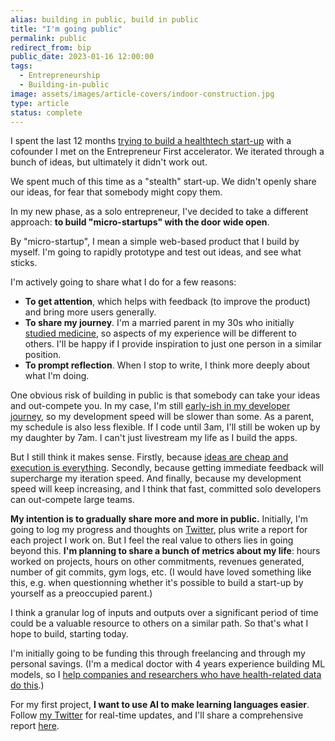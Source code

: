 ```yaml
---
alias: building in public, build in public
title: "I'm going public"
permalink: public
redirect_from: bip
public_date: 2023-01-16 12:00:00
tags:
  - Entrepreneurship
  - Building-in-public
image: assets/images/article-covers/indoor-construction.jpg
type: article
status: complete
---
```

I spent the last 12 months [trying to build a healthtech start-up](https://chrislovejoy.substack.com/p/60-learning-to-build-a-healthtech) with a cofounder I met on the Entrepreneur First accelerator. We iterated through a bunch of ideas, but ultimately it didn't work out.

We spent much of this time as a "stealth" start-up. We didn't openly share our ideas, for fear that somebody might copy them.

In my new phase, as a solo entrepreneur, I've decided to take a different approach: **to build "micro-startups" with the door wide open**.

By "micro-startup", I mean a simple web-based product that I build by myself. I'm going to rapidly prototype and test out ideas, and see what sticks.

I'm actively going to share what I do for a few reasons:
- **To get attention**, which helps with feedback (to improve the product) and bring more users generally.
- **To share my journey**. I'm a married parent in my 30s who initially [studied medicine](/medicine), so aspects of my experience will be different to others. I'll be happy if I provide inspiration to just one person in a similar position.
- **To prompt reflection**. When I stop to write, I think more deeply about what I'm doing.

One obvious risk of building in public is that somebody can take your ideas and out-compete you. In my case, I'm still [early-ish in my developer journey](all-projects), so my development speed will be slower than some. As a parent, my schedule is also less flexible. If I code until 3am, I'll still be woken up by my daughter by 7am. I can't just livestream my life as I build the apps.

But I still think it makes sense. Firstly, because [ideas are cheap and execution is everything](https://sive.rs/multiply). Secondly, because getting immediate feedback will supercharge my iteration speed. And finally, because my development speed will keep increasing, and I think that fast, committed solo developers can out-compete large teams.

**My intention is to gradually share more and more in public.** Initially, I'm going to log my progress and thoughts on [Twitter](https://twitter.com/ChrisLovejoy_), plus write a report for each project I work on. But I feel the real value to others lies in going beyond this. **I'm planning to share a bunch of metrics about my life**: hours worked on projects, hours on other commitments, revenues generated, number of git commits, gym logs, etc. (I would have loved something like this, e.g. when questionning whether it's possible to build a start-up by yourself as a preoccupied parent.)

I think a granular log of inputs and outputs over a significant period of time could be a valuable resource to others on a similar path. So that's what I hope to build, starting today.

I'm initially going to be funding this through freelancing and through my personal savings. (I'm a medical doctor with 4 years experience building ML models, so I [help companies and researchers who have health-related data do this](/services).)

For my first project, **I want to use AI to make learning languages easier**. Follow [my Twitter](https://www.twitter.com/ChrisLovejoy_) for real-time updates, and I'll share a comprehensive report [here](/bip-1).